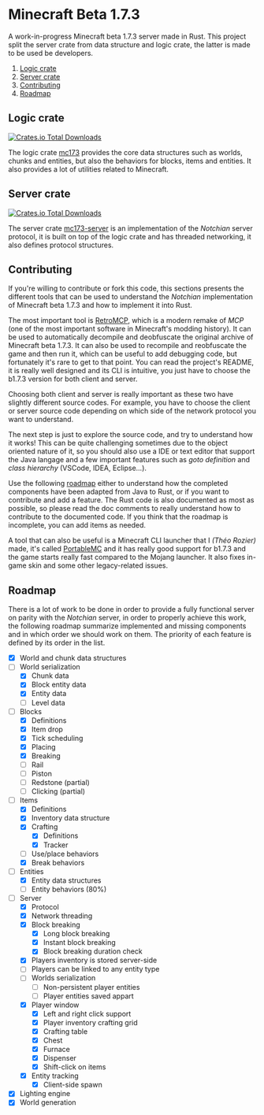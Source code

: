 # Minecraft Beta 1.7.3
A work-in-progress Minecraft beta 1.7.3 server made in Rust. This project split the server
crate from data structure and logic crate, the latter is made to be used be developers.

1. [Logic crate](#logic-crate)
2. [Server crate](#server-crate)
3. [Contributing](#contributing)
4. [Roadmap](#roadmap)

## Logic crate

[![Crates.io Total Downloads](https://img.shields.io/crates/d/mc173?style=flat-square)](https://crates.io/crates/mc173)

The logic crate [mc173](/mc173/) provides the core data structures such as worlds, chunks 
and entities, but also the behaviors for blocks, items and entities. It also provides a
lot of utilities related to Minecraft.

## Server crate

[![Crates.io Total Downloads](https://img.shields.io/crates/d/mc173-server?style=flat-square)](https://crates.io/crates/mc173-server)

The server crate [mc173-server](/mc173-server/) is an implementation of the *Notchian* 
server protocol, it is built on top of the logic crate and has threaded networking, it 
also defines protocol structures.

## Contributing

If you're willing to contribute or fork this code, this sections presents the different
tools that can be used to understand the *Notchian* implementation of Minecraft beta 
1.7.3 and how to implement it into Rust.

The most important tool is [RetroMCP], which is a modern remake of *MCP* (one of the most important software in Minecraft's modding history). It can be used to automatically
decompile and deobfuscate the original archive of Minecraft beta 1.7.3. It can also be
used to recompile and reobfuscate the game and then run it, which can be useful to add
debugging code, but fortunately it's rare to get to that point. You can read the project's
README, it is really well designed and its CLI is intuitive, you just have to choose the
b1.7.3 version for both client and server.

Choosing both client and server is really important as these two have slightly different
source codes. For example, you have to choose the client or server source code depending
on which side of the network protocol you want to understand.

The next step is just to explore the source code, and try to understand how it works! This
can be quite challenging sometimes due to the object oriented nature of it, so you should
also use a IDE or text editor that support the Java langage and a few important features
such as *goto definition* and *class hierarchy* (VSCode, IDEA, Eclipse...).

Use the following [roadmap](#roadmap) either to understand how the completed components
have been adapted from Java to Rust, or if you want to contribute and add a feature.
The Rust code is also documented as most as possible, so please read the doc comments
to really understand how to contribute to the documented code. If you think that the
roadmap is incomplete, you can add items as needed.

A tool that can also be useful is a Minecraft CLI launcher that I *(Théo Rozier)* made,
it's called [PortableMC] and it has really good support for b1.7.3 and the game starts
really fast compared to the Mojang launcher. It also fixes in-game skin and some other
legacy-related issues.

[RetroMCP]: https://github.com/MCPHackers/RetroMCP-Java
[PortableMC]: https://github.com/mindstorm38/portablemc

## Roadmap
There is a lot of work to be done in order to provide a fully functional server on 
parity with the *Notchian* server, in order to properly achieve this work, the following
roadmap summarize implemented and missing components and in which order we should work
on them. The priority of each feature is defined by its order in the list.

- [x] World and chunk data structures
- [ ] World serialization
    - [x] Chunk data
    - [x] Block entity data
    - [x] Entity data
    - [ ] Level data
- [ ] Blocks
    - [x] Definitions
    - [x] Item drop
    - [x] Tick scheduling
    - [x] Placing
    - [x] Breaking
    - [ ] Rail
    - [ ] Piston
    - [ ] Redstone (partial)
    - [ ] Clicking (partial)
- [ ] Items
    - [x] Definitions
    - [x] Inventory data structure
    - [x] Crafting
        - [x] Definitions
        - [x] Tracker
    - [ ] Use/place behaviors
    - [x] Break behaviors
- [ ] Entities
    - [x] Entity data structures
    - [ ] Entity behaviors (80%)
- [ ] Server
    - [x] Protocol
    - [x] Network threading
    - [x] Block breaking
        - [x] Long block breaking
        - [x] Instant block breaking
        - [x] Block breaking duration check
    - [x] Players inventory is stored server-side
    - [ ] Players can be linked to any entity type
    - [ ] Worlds serialization
        - [ ] Non-persistent player entities
        - [ ] Player entities saved appart
    - [x] Player window
        - [x] Left and right click support
        - [x] Player inventory crafting grid
        - [x] Crafting table
        - [x] Chest
        - [x] Furnace
        - [x] Dispenser
        - [x] Shift-click on items
    - [x] Entity tracking
        - [x] Client-side spawn
- [x] Lighting engine
- [x] World generation